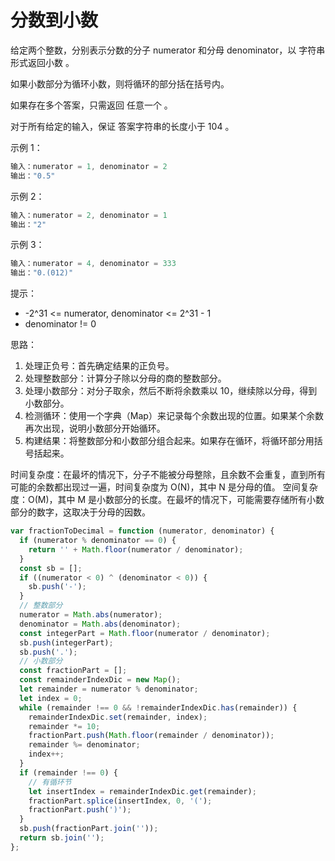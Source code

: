 # 分数到小数

给定两个整数，分别表示分数的分子 numerator 和分母 denominator，以 字符串形式返回小数 。

如果小数部分为循环小数，则将循环的部分括在括号内。

如果存在多个答案，只需返回 任意一个 。

对于所有给定的输入，保证 答案字符串的长度小于 104 。

示例 1：

```js
输入：numerator = 1, denominator = 2
输出："0.5"
```

示例 2：

```js
输入：numerator = 2, denominator = 1
输出："2"
```

示例 3：

```js
输入：numerator = 4, denominator = 333
输出："0.(012)"
```

提示：

- -2^31 <= numerator, denominator <= 2^31 - 1
- denominator != 0

思路：

1. 处理正负号：首先确定结果的正负号。
2. 处理整数部分：计算分子除以分母的商的整数部分。
3. 处理小数部分：对分子取余，然后不断将余数乘以 10，继续除以分母，得到小数部分。
4. 检测循环：使用一个字典（Map）来记录每个余数出现的位置。如果某个余数再次出现，说明小数部分开始循环。
5. 构建结果：将整数部分和小数部分组合起来。如果存在循环，将循环部分用括号括起来。

时间复杂度：在最坏的情况下，分子不能被分母整除，且余数不会重复，直到所有可能的余数都出现过一遍，时间复杂度为 O(N)，其中 N 是分母的值。
空间复杂度：O(M)，其中 M 是小数部分的长度。在最坏的情况下，可能需要存储所有小数部分的数字，这取决于分母的因数。

```js
var fractionToDecimal = function (numerator, denominator) {
  if (numerator % denominator == 0) {
    return '' + Math.floor(numerator / denominator);
  }
  const sb = [];
  if ((numerator < 0) ^ (denominator < 0)) {
    sb.push('-');
  }
  // 整数部分
  numerator = Math.abs(numerator);
  denominator = Math.abs(denominator);
  const integerPart = Math.floor(numerator / denominator);
  sb.push(integerPart);
  sb.push('.');
  // 小数部分
  const fractionPart = [];
  const remainderIndexDic = new Map();
  let remainder = numerator % denominator;
  let index = 0;
  while (remainder !== 0 && !remainderIndexDic.has(remainder)) {
    remainderIndexDic.set(remainder, index);
    remainder *= 10;
    fractionPart.push(Math.floor(remainder / denominator));
    remainder %= denominator;
    index++;
  }
  if (remainder !== 0) {
    // 有循环节
    let insertIndex = remainderIndexDic.get(remainder);
    fractionPart.splice(insertIndex, 0, '(');
    fractionPart.push(')');
  }
  sb.push(fractionPart.join(''));
  return sb.join('');
};
```
